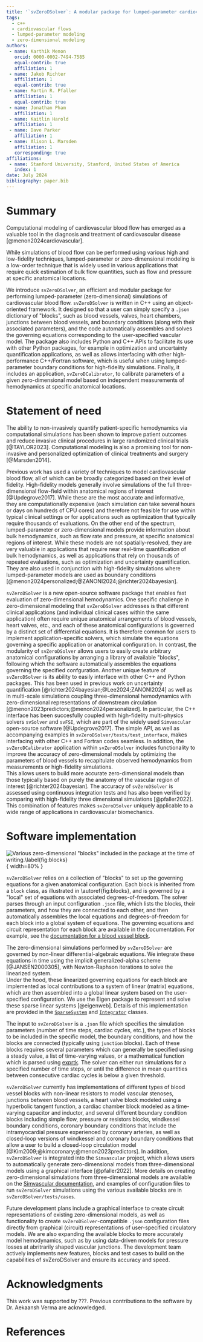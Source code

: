 ```yaml
---
title: '`svZeroDSolver`: A modular package for lumped-parameter cardiovascular flow simulations'
tags:
  - c++
  - cardiovascular flows
  - lumped-parameter modeling
  - zero-dimensional modeling
authors:
 - name: Karthik Menon
   orcid: 0000-0002-7494-7585
   equal-contrib: true
   affiliation: 1
 - name: Jakob Richter
   affiliation: 1
   equal-contrib: true
 - name: Martin R. Pfaller
   affiliation: 1
   equal-contrib: true
 - name: Jonathan Pham
   affiliation: 1
 - name: Kaitlin Harold
   affiliation: 1
 - name: Dave Parker
   affiliation: 1
 - name: Alison L. Marsden
   affiliation: 1
   corresponding: true
affiliations:
 - name: Stanford University, Stanford, United States of America
   index: 1
date: July 2024
bibliography: paper.bib
---
```


# Summary

Computational modeling of cardiovascular blood flow has emerged as a valuable tool in the diagnosis and treatment of cardiovascular disease [@menon2024cardiovascular]. 

While simulations of blood flow can be performed using various high and low-fidelity techniques, lumped-parameter or zero-dimensional modeling is a low-order technique that is widely used in various applications that require quick estimation of bulk flow quantities, such as flow and pressure at specific anatomical locations.

We introduce `svZeroDSolver`, an efficient and modular package for performing lumped-parameter (zero-dimensional) simulations of cardiovascular blood flow. `svZeroDSolver` is written in C++ using an object-oriented framework. It designed so that a user can simply specify a `.json` dictionary of "blocks", such as blood vessels, valves, heart chambers, junctions between blood vessels, and boundary conditions (along with their associated parameters), and the code automatically assembles and solves the governing equations corresponding to the user-specified vascular model. The package also includes Python and C++ APIs to facilitate its use with other Python packages, for example in optimization and uncertainty quantification applications, as well as allows interfacing with other high-performance C++/Fortran software, which is useful when using lumped-parameter boundary conditions for high-fidelity simulations. Finally, it includes an application, `svZeroDCalibrator`, to calibrate parameters of a given zero-dimensional model based on independent measurements of hemodynamics at specific anatomical locations.


# Statement of need

The ability to non-invasively quantify patient-specific hemodynamics via computational simulations has been shown to improve patient outcomes and reduce invasive clinical procedures in large randomized clinical trials [@TAYLOR2023]. 
Computational modeling is also a promising tool for non-invasive and personalized optimization of clinical treatments and surgery [@Marsden2014]. 

Previous work has used a variety of techniques to model cardiovascular blood flow, all of which can be broadly categorized based on their level of fidelity. 
High-fidelity models generally involve simulations of the full three-dimensional flow-field within anatomical regions of interest [@Updegrove2017]. 
While these are the most accurate and informative, they are computationally expensive (each simulation can take several hours or days on hundreds of CPU cores) and therefore not feasible for use within typical clinical settings or for applications such as optimization that typically require thousands of evaluations. 
On the other end of the spectrum, lumped-parameter or zero-dimensional models provide information about bulk hemodynamics, such as flow rate and pressure, at specific anatomical regions of interest. 
While these models are not spatially-resolved, they are very valuable in applications that require near real-time quantification of bulk hemodynamics, as well as applications that rely on thousands of repeated evaluations, such as optimization and uncertainty quantification. 
They are also used in conjunction with high-fidelity simulations where lumped-parameter models are used as boundary conditions [@menon2024personalized;@ZANONI2024;@richter2024bayesian].

`svZeroDSolver` is a new open-source software package that enables fast evaluation of zero-dimensional hemodynamics. 
One specific challenge in zero-dimensional modeling that `svZeroDSolver` addresses is that different clinical applications (and individual clinical cases within the same application) often require unique anatomical arrangements of blood vessels, heart valves, etc., and each of these anatomical configurations is governed by a distinct set of differential equations. 
It is therefore common for users to implement application-specific solvers, which simulate the equations governing a specific application or anatomical configuration. 
In contrast, the modularity of `svZeroDSolver` allows users to easily create arbitrary anatomical configurations by arranging a library of available "blocks", following which the software automatically assembles the equations governing the specified confguration. 
Another unique feature of `svZeroDSolver` is its ability to easily interface with other C++ and Python packages. 
This has been used in previous work on uncertainty quantification [@richter2024bayesian;@Lee2024;ZANONI2024] as well as in multi-scale simulations coupling three-dimensional hemodynamics with zero-dimensional representations of downstream circulation [@menon2023predictors;@menon2024personalized].
In particular, the C++ interface has been succesfully coupled with high-fidelity multi-physics solvers `svSolver` and `svFSI`, which are part of the widely used `Simvascular` open-source software [@Updegrove2017]. 
The simple API, as well as accompanying examples in `svZeroDSolver/tests/test_interface`, makes interfacing with other C++ and Fortran codes seamless. 
In addition, the `svZeroDCalibrator` application within `svZeroDSolver` includes functionality to improve the accuracy of zero-dimensional models by optimizing the parameters of blood vessels to recapitulate observed hemodynamics from measurements or high-fidelity simulations.  
This allows users to build more accurate zero-dimensional models than those typically based on purely the anatomy of the vascular region of interest [@richter2024bayesian].
The accuracy of `svZeroDSolver` is assessed using continuous integration tests and has also been verified by comparing with high-fidelity three dimensional simulations [@pfaller2022].
This combination of features makes `svZeroDSolver` uniquely applicable to a wide range of applications in cardiovascular biomechanics. 

# Software implementation

![Various zero-dimensional "blocks" included in the package at the time of writing.\label{fig:blocks}](blocks.png){ width=80% }

`svZeroDSolver` relies on a collection of "blocks" to set up the governing equations for a given anatomical configuration. 
Each block is inherited from a `block` class, as illustrated in \autoref{fig:blocks}, and is governed by a "local" set of equations with associated degrees-of-freedom. 
The solver parses through an input configuration `.json` file, which lists the blocks, their parameters, and how they are connected to each other, and then automatically assembles the local equations and degrees-of-freedom for each block into a global system of equations.
The governing equations and circuit representation for each block are available in the documentation. For example, see the [documentation for a blood vessel block](https://simvascular.github.io/svZeroDSolver/class_blood_vessel.html#details). 

The zero-dimensional simulations performed by `svZeroDSolver` are governed by non-linear differential-algebraic equations. 
We integrate these equations in time using the implicit generalized-alpha scheme [@JANSEN2000305], with Newton-Raphson iterations to solve the linearized system.  
Under the hood, these linearized governing equations for each block are implemented as local contributions to a system of linear (matrix) equations, which are then assembled into a global linear system based on the user-specified configuration.
We use the Eigen package to represent and solve these sparse linear systems [@eigenweb].
Details of this implementation are provided in the [`SparseSystem`](https://simvascular.github.io/svZeroDSolver/class_sparse_system.html#details) and [`Integrator`](https://simvascular.github.io/svZeroDSolver/class_integrator.html#details) classes.

The input to `svZeroDSolver` is a `.json` file which specifies the simulation parameters (number of time steps, cardiac cycles, etc.), the types of blocks to be included in the specific model, the boundary conditions, and how the blocks are connected (typically using `junction` blocks). Each of these blocks requires several parameters which can generally be specified using a steady value, a list of time-varying values, or a mathematical function which is parsed using [exprtk](https://github.com/ArashPartow/exprtk). The solver can either run simulations for a specified number of time steps, or until the difference in mean quantities between consecutive cardiac cycles is below a given threshold. 

`svZeroDSolver` currently has implementations of different types of blood vessel blocks with non-linear resistors to model vascular stenoses, junctions between blood vessels, a heart valve block modeled using a hyperbolic tangent function, a cardiac chamber block modeled as a time-varying capacitor and inductor, and several different boundary condition blocks including simple flow, pressure or resistors blocks, windkessel boundary conditions, coronary boundary conditions that include the intramyocardial pressure experienced by coronary arteries, as well as closed-loop versions of windkessel and coronary boundary conditions that allow a user to build a closed-loop circulation model [@Kim2009;@kimcoronary;@menon2023predictors].
In addition, `svZeroDSolver` is integrated into the `Simvascular` project, which allows users to automatically generate zero-dimensional models from three-dimensional models using a graphical interface [@pfaller2022]. More details on creating zero-dimensional simulations from three-dimensional models are available on the [Simvascular documentation](https://simvascular.github.io/documentation/rom_simulation.html), and examples of configuration files to run `svZeroDSolver` simulations using the various available blocks are in `svZeroDSolver/tests/cases`. 

Future development plans include a graphical interface to create circuit representations of existing zero-dimensional models, as well as functionality to create `svZeroDSolver`-compatible `.json` configuration files directly from graphical (circuit) representations of user-specified circulatory models. 
We are also expanding the available blocks to more accurately model hemodynamics, such as by using data-driven models for pressure losses at abritrarily shaped vascular junctions.
The development team actively implements new features, blocks and test cases to build on the capabilities of svZeroDSolver and ensure its accuracy and speed.  

# Acknowledgments

This work was supported by ???. Previous contributions to the software by Dr. Aekaansh Verma are acknowledged.

# References
